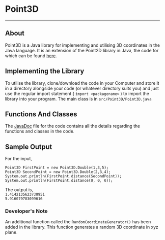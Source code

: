 # Point3D
---
## About
Point3D is a Java library for implementing and utilising 3D coordinates in the Java language. It is an extension of the Point2D library in Java, the code for which can be found [here](http://developer.classpath.org/doc/java/awt/geom/Point2D-source.html).

## Implementing the Library
To utilise the library, clone/download the code in your Computer and store it in a directory alongside your code (or whatever directory suits you) and just use the regular import statement ( ``` import <packagename> ``` ) to import the library into your program. The main class is in ```src/Point3D/Point3D.java```

## Functions And Classes
The [JavaDoc](https://github.com/periperidip/Point3D/blob/master/doc/Point3D/Point3D.html) file for the code contains all the details regarding the functions and classes in the code.

## Sample Output
For the input,
```
Point3D FirstPoint = new Point3D.Double(1,3,5);
Point3D SecondPoint = new Point3D.Double(2,3,4);
System.out.println(FirstPoint.distance(SecondPoint));
System.out.println(FirstPoint.distance(0, 0, 0));
```		
The output is, <br>
`1.4142135623730951` <br>
`5.916079783099616`

### Developer's Note
An additional function called the ```RandomCoordinateGenerator()``` has been added in the library. This function generates a random 3D coordinate in xyz plane.

